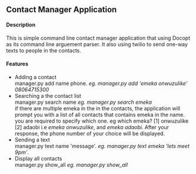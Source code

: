
## Contact Manager Application
#### Description
This is simple command line  contact manager application that using Docopt as its command line arguement parser.
It also using twilio  to send one-way texts to people in the contacts.
#### Features
   + Adding  a contact      
         manager.py add name phone.     _eg. manager.py add 'emeka onwuzulike' 08064715300_
   + Searching a the contact list    
         manager.py search name         _eg. manager.py search emeka_    
         if there are multiple emeka in the in the contacts, the application will prompt you with a list of all contacts
         that contains emeka in the name. you are required to specify which one. eg which emeka? [1]  onwuzulike [2] adaobi    i.e _emeka onwuzulike_, and _emeka adaobi_. After your response, the phone number of your choice will be displayed.
   + Sending a text    
         manager.py text name 'message'.     _eg. manager.py text emeka 'lets meet 9pm'_.    
   + Display all contacts    
         manager.py show_all     _eg. manager.py show_all_     



